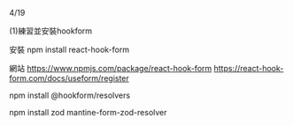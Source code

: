 4/19

(1)練習並安裝hookform

安裝
npm install react-hook-form

網站
https://www.npmjs.com/package/react-hook-form
https://react-hook-form.com/docs/useform/register

npm install @hookform/resolvers

npm install zod mantine-form-zod-resolver
